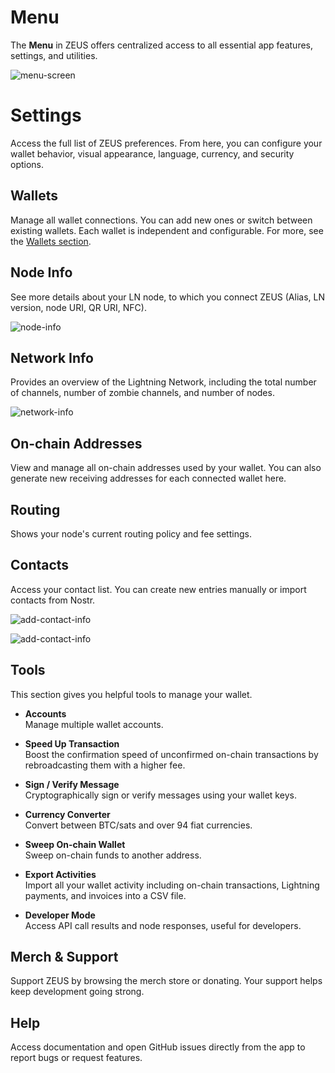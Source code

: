 ---
---

# Menu

The **Menu** in ZEUS offers centralized access to all essential app features, settings, and utilities.

![menu-screen](../../../static/img/zeus-menu.jpg)

# Settings

Access the full list of ZEUS preferences. From here, you can configure your wallet behavior, visual appearance, language, currency, and security options.

## Wallets

Manage all wallet connections. You can add new ones or switch between existing wallets. Each wallet is independent and configurable. For more, see the [Wallets section](./wallets.md).

## Node Info

See more details about your LN node, to which you connect ZEUS (Alias, LN version, node URI, QR URI, NFC).

![node-info](../../../static/img/nodeinfo.jpg)

## Network Info

Provides an overview of the Lightning Network, including the total number of channels, number of zombie channels, and number of nodes.

![network-info](../../../static/img/networkinfo.jpg)

## On-chain Addresses

View and manage all on-chain addresses used by your wallet. You can also generate new receiving addresses for each connected wallet here.

## Routing

Shows your node's current routing policy and fee settings.

## Contacts

Access your contact list. You can create new entries manually or import contacts from Nostr.

![add-contact-info](../../../static/img/addcontact.jpg)

![add-contact-info](../../../static/img/nostr-imported.jpg)

## Tools

This section gives you helpful tools to manage your wallet.

- **Accounts**  
  Manage multiple wallet accounts.

- **Speed Up Transaction**  
  Boost the confirmation speed of unconfirmed on-chain transactions by rebroadcasting them with a higher fee.

- **Sign / Verify Message**  
  Cryptographically sign or verify messages using your wallet keys.

- **Currency Converter**  
   Convert between BTC/sats and over 94 fiat currencies.

- **Sweep On-chain Wallet**  
   Sweep on-chain funds to another address.

- **Export Activities**  
  Import all your wallet activity including on-chain transactions, Lightning payments, and invoices into a CSV file.

- **Developer Mode**  
  Access API call results and node responses, useful for developers.

## Merch & Support

Support ZEUS by browsing the merch store or donating. Your support helps keep development going strong.

## Help

Access documentation and open GitHub issues directly from the app to report bugs or request features.
